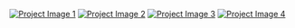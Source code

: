 [![Project Image 1](https://i.ibb.co/Lxg1Sqm/image1.png)](https://ibb.co/Lxg1Sqm)
[![Project Image 2](https://i.ibb.co/CpdhS8p/image2.png)](https://ibb.co/CpdhS8p)
[![Project Image 3](https://i.ibb.co/Ht2J4Kn/image3.png)](https://ibb.co/Ht2J4Kn)
[![Project Image 4](https://i.ibb.co/wL0WN7Z/image4.png)](https://ibb.co/wL0WN7Z)
